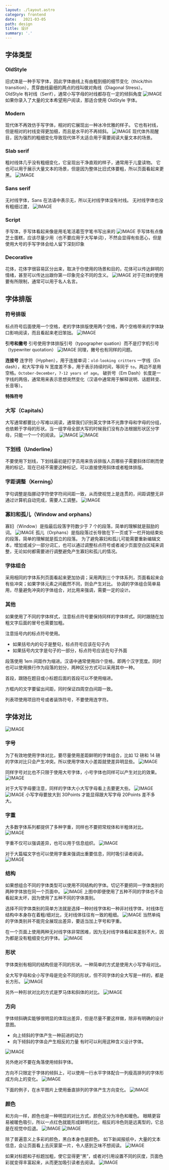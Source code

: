 ```yaml
---
layout: ./layout.astro
category: frontend
date:   2021-03-05
path: design 
title: 设计
summary: '.'
---
```

## 字体类型
### OldStyle
旧式体是一种手写字体，因此字体曲线上有由粗到细的细节变化（thick/thin transition），贯穿曲线最细的两点的线叫做对角线（Diagonal Stress）。
OldStyle 有衬线（Serif），通常小写字母的衬线都存在一定的倾斜角度
![IMAGE](https://eten-wang.oss-cn-beijing.aliyuncs.com/blogs/2021-03-08/AFDC266FA1B2A8BE9A9C3AFFDF79C0FD.jpg)
如果你录入了大量的文本希望用户阅读，那适合使用 OldStyle 字体。

### Modern
现代体不再效仿手写字体，相对的它展现出一种冰冷优雅的样子。
它也有衬线，但是相对的衬线变得更加细，而且是水平的不再倾斜。
![IMAGE](https://eten-wang.oss-cn-beijing.aliyuncs.com/blogs/2021-03-08/E6A03FB9844AFD185D0A76727E384134.jpg)
现代体外观醒目，因为强烈的粗细变化导致现代体不太适合用于需要阅读大量文本的场景。

### Slab serif
粗衬线体几乎没有粗细变化，它呈现出干净直观的样子，通常用于儿童读物。
它也可以用于展示大量文本的场景，但是因为整体比旧式体要粗，所以页面看起来更黑。
![IMAGE](https://eten-wang.oss-cn-beijing.aliyuncs.com/blogs/2021-03-08/B52F44C8AE18E31BF037398AE0AA661F.jpg)

### Sans serif
无衬线字体，Sans 在法语中表示无，所以无衬线字体没有衬线。
无衬线字体也没有粗细过渡，
![IMAGE](https://eten-wang.oss-cn-beijing.aliyuncs.com/blogs/2021-03-08/DFD576EDDA76777D701EEA4A82B636D1.jpg)

### Script
手写体，手写体看起来像是用毛笔活着签字笔书写出来的
![IMAGE](https://eten-wang.oss-cn-beijing.aliyuncs.com/blogs/2021-03-08/7C6E43457010CE76ED8B219D95736FEB.jpg)
手写体有点像芝士蛋糕，应该尽量少用（也不要应用于大写单词），不然会显得有些恶心，但是使用大号的手写字体会给人留下深刻印象

### Decorative
花体，花体字很容易区分出来，取决于你使用的场景和目的，花体可以传达鲜明的情绪，甚至可以传达出跟你第一印象完全不同的含义。
![IMAGE](https://eten-wang.oss-cn-beijing.aliyuncs.com/blogs/2021-03-08/85B2DCC316F0D0CCC29638F1016FFCB5.jpg)
对于花体的使用要有所限制，通常可以用于名人名言。

## 字体排版
### 符号排版

标点符号后面使用一个空格，老的字体排版使用两个空格，两个空格带来的字体缺口影响阅读，而且看起来老旧笨拙。
![IMAGE](https://eten-wang.oss-cn-beijing.aliyuncs.com/blogs/2021-03-08/45CBF5651251C42374BEE81F29FAAFD9.jpg)

**引号和撇号**
引号使用字体排版引号（typographer quation）而不是打字机引号（typewriter quotation）
![IMAGE](https://eten-wang.oss-cn-beijing.aliyuncs.com/blogs/2021-03-08/D531A1B5BFE81F914C9D9683BC9DE338.jpg)
同理，撇号也有同样的问题。

**连接号**
连字符（Hyphen），用于连接单词：`old-looking critters` 
一字线（En dash），和大写字母 N 宽度差不多，用于表示持续时间，等同于 `to`，两边不是用空格。`October-December`，`7-12 years of age`。
破折号（Em Dash）长度是一字线的两倍，通常用来表示思想突然变化（汉语中通常用于解释说明、话题转变、长音等）。

**特殊符号**

### 大写（Capitals）
大写通常都要比小写难以阅读，通常我们识别英文字体不光靠字母和字母的分组，也依赖于字母的形状。当一组字母全部大写的时候我们没有办法根据形状区分字母，只能一个一个的阅读。
![IMAGE](https://eten-wang.oss-cn-beijing.aliyuncs.com/blogs/2021-03-08/46C0F7CAE24795FE3006C1BC8ACB11F7.jpg)
![IMAGE](https://eten-wang.oss-cn-beijing.aliyuncs.com/blogs/2021-03-08/3A450031D16D89E9DA38E8C1C4AA4CD6.jpg)

### 下划线（Underline）
不要使用下划线，下划线最初是打字员用来告诉排版人员哪些子需要斜体印刷而使用的标记，现在已经不需要这种标记，可以直接使用斜体或者粗体排版。

### 字距调整（Kerning）
字句调整是指挪动字符使字符间间距一致，从而使视觉上是连贯的，间距调整无非通过计算机自动完成，需要人工调整。
![IMAGE](https://eten-wang.oss-cn-beijing.aliyuncs.com/blogs/2021-03-08/30C075284DA2C8D107F43EA15116C54D.jpg)

### 寡妇和孤儿（Window and orphans）
寡妇（Window）是指最后段落字符数少于 7 个的段落，简单的理解就是鼓励的词。
![IMAGE](https://eten-wang.oss-cn-beijing.aliyuncs.com/blogs/2021-03-08/4EC78373FD6595FF00C17D6923C604ED.jpg)
孤儿（Orphans）是指段落过长导致在下一页或下一栏开始结束处的段落，简单的理解就是孤立的段落。
为了避免寡妇和孤儿可能需要重新编辑文本，增加或减少一部分词汇，也可以通过调整标点符号或者减少页面空白区域来调整，无论如何都需要进行调整避免产生寡妇和孤儿的情况。

### 字体组合
采用相同的字体系列页面看起来更加协调；采用两到三个字体系列，页面看起来会有些冲突；如果字体元素之间截然不同，则会产生对比。
协调的字体组合简单易用，尽量避免冲突的字体组合，对比用来强调，需要一定的设计。

### 其他
如果使用了不同的字体样式，注意标点符号要保持同样的字体样式。同时跟随在加粗文字后面的冒号也需要加粗。

注意括号内的标点符号使用。
- 如果括号内的句子是整句，标点符号应该在句子内
- 如果括号内文字是句子的一部分，标点符号应该在句子外面

段落使用 1em 间距作为缩进。汉语中通常使用四个空格，即两个汉字宽度。同时也可以使用换行作为段落的划分，两种区分方式可以采用其中一种。

首段，跟随在题目或小标题后面的首段可以不使用缩进。

方框内的文字要留出间距，同时保证四周空白间距一致。

列表项使用项目符号或者装饰符号，不要使用连字符。

## 字体对比

![IMAGE](https://eten-wang.oss-cn-beijing.aliyuncs.com/blogs/2021-03-08/04C099741392D348D810BD54DAC57021.jpg)
### 字号

为了有效地使用字体对比，要尽量使用差距鲜明的字体组合，比如 12 磅和 14 磅的字体对比只会产生冲突。所以使用字体大小差距就使差异明显些。
![IMAGE](https://eten-wang.oss-cn-beijing.aliyuncs.com/blogs/2021-03-08/0B8C5831AC0246EEFDA7085B4F8CF339.jpg)

同样字号对比也不只限于使用大号字体，小号字体也同样可以产生对比的效果。
![IMAGE](https://eten-wang.oss-cn-beijing.aliyuncs.com/blogs/2021-03-08/467D1B9B434D067FD15198BDA906574B.jpg)

对于大写字母要注意，同样的字体大小大写字母看上去要更大些。
![IMAGE](https://eten-wang.oss-cn-beijing.aliyuncs.com/blogs/2021-03-08/F043D7B4EBD2136B46DD88C130E0A376.jpg)
![IMAGE](https://eten-wang.oss-cn-beijing.aliyuncs.com/blogs/2021-03-08/C5647573A099F6CF8C6CDD669C3A9665.jpg)
小写字母要放大到 30Points 才能显得跟大写字母 20Points 差不多大。

### 字重
大多数字体系列都提供了多种字重，同样也不要把常规体和半粗体对比。
![IMAGE](https://eten-wang.oss-cn-beijing.aliyuncs.com/blogs/2021-03-08/5B832DC8F744A4D681A5CD092CD46D06.jpg)

字重不仅可以强调差异，也可以用于信息组织。
![IMAGE](https://eten-wang.oss-cn-beijing.aliyuncs.com/blogs/2021-03-08/C440376A23AC70C1A56C6A9D29E0493B.jpg)

对于大篇幅文字也可以使用字重来强调出重要信息，同时吸引读者阅读。
![IMAGE](https://eten-wang.oss-cn-beijing.aliyuncs.com/blogs/2021-03-08/E3BFDF637BFCEC63120C86EF1F371CE0.jpg)

### 结构
如果想组合不同的字体类型可以使用不同结构的字体。切记不要把同一字体类别的两种字体放在同一个页面中。
![IMAGE](https://eten-wang.oss-cn-beijing.aliyuncs.com/blogs/2021-03-08/79D4D7DF8362726115FDAAC0E0644120.jpg)
上图中即便使用了五种不同的字体也不会看起来太坏，因为使用了五种不同的字体类别。

选择不同字体类别的简单方法就是选择一种衬线字体和一种非衬线字体，衬线体在结构中本身存在着粗/细对比，无衬线体往往有一致的粗细。
![IMAGE](https://eten-wang.oss-cn-beijing.aliyuncs.com/blogs/2021-03-08/68E15D54C8404D5A504F338E2E74E615.jpg)
当然单纯的字体类别并不能完全展现出差异，要适当加上字号和字重。

在一个页面上使用两种无衬线字体非常困难，因为无衬线字体看起来差别不大，因为都是没有粗细变化的字体。
![IMAGE](https://eten-wang.oss-cn-beijing.aliyuncs.com/blogs/2021-03-08/35CA2CFAB7E2E523FA0CC33AECBADC92.jpg)

### 形状
字体类别有相同的结构但是不同的形状。一种简单的方式是使用大小写字母对比。

全大写字母和全小写字母是完全不同的形状，但不同字体的全大写是一样的，都是长方形。
![IMAGE](https://eten-wang.oss-cn-beijing.aliyuncs.com/blogs/2021-03-08/F1FE0B0420A355E5096FEBACC322DE3E.jpg)

另外一种形状对比的方式是罗马体和斜体的对比。
![IMAGE](https://eten-wang.oss-cn-beijing.aliyuncs.com/blogs/2021-03-08/347FD86B72A99BD1BC52DFF25AF592B9.jpg)

### 方向
字体倾斜确实能够很明显的体现出差异，但是尽量不要这样做，除非有明确的设计意图。
- 向上倾斜的字体产生一种前进的动力
- 向下倾斜的字体会产生相反的力量
有时可以利用这种含义设计字体。

![IMAGE](https://eten-wang.oss-cn-beijing.aliyuncs.com/blogs/2021-03-08/8F882075BE31327542DC1AB6E0EC1BEA.jpg)

另外绝对不要在角落使用倾斜字体。

方向不只限定于字体的倾斜上，可以使用一行水平字体配合一列瘦高排列的字体形成方向上的变化。
![IMAGE](https://eten-wang.oss-cn-beijing.aliyuncs.com/blogs/2021-03-08/DE9BFA7B02913AC86F8E9FFE730438E4.jpg)

下面的例子，在水平图片上使用垂直排列的字体产生方向变化。
![IMAGE](https://eten-wang.oss-cn-beijing.aliyuncs.com/blogs/2021-03-08/909DB917D56D1A2C7596074EA751D49D.jpg)

### 颜色
和方向一样，颜色也是一种明显的对比方式，颜色区分为冷色和暖色。
眼睛更容易被暖色吸引，所以一点红色就能形成鲜明对比，相反的冷色则是远离型的，它总是在视觉中后退。
![IMAGE](https://eten-wang.oss-cn-beijing.aliyuncs.com/blogs/2021-03-08/DDF97CEF28A06763858515E4CAA7E574.jpg)
![IMAGE](https://eten-wang.oss-cn-beijing.aliyuncs.com/blogs/2021-03-08/519C50A9FE74F262647F3F99E4A9E751.jpg)

除了普遍意义上多彩的颜色，黑白本身也是颜色。
如下新闻报纸中，大量的文本信息，会让页面看上去灰蒙蒙一片，令人感到乏味不想阅读。
![IMAGE](https://eten-wang.oss-cn-beijing.aliyuncs.com/blogs/2021-03-08/BFA1FFDFD51649B6AB1B2B84CEAC2098.jpg)

如果对标题和子标题加粗，使它显得更“黑”，或者对引用设置不同的灰度，页面色彩就变得丰富起来，从而更加吸引读者去阅读。
![IMAGE](https://eten-wang.oss-cn-beijing.aliyuncs.com/blogs/2021-03-08/A026EE96CB1801244D0F7CB4FA77F89E.jpg)